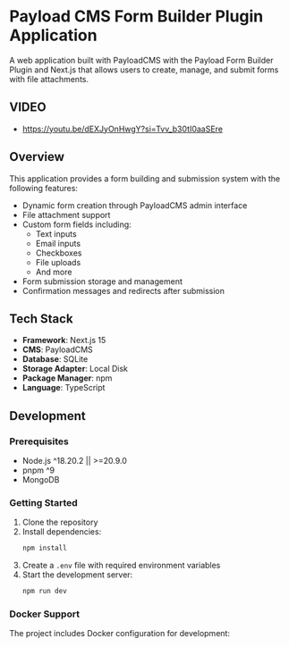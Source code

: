 # Payload CMS Form Builder Plugin Application

A web application built with PayloadCMS with the Payload Form Builder Plugin and Next.js that allows users to create, manage, and submit forms with file attachments.

## VIDEO
- https://youtu.be/dEXJyOnHwgY?si=Tvv_b30tI0aaSEre

## Overview

This application provides a form building and submission system with the following features:

- Dynamic form creation through PayloadCMS admin interface
- File attachment support
- Custom form fields including:
  - Text inputs
  - Email inputs
  - Checkboxes
  - File uploads
  - And more
- Form submission storage and management
- Confirmation messages and redirects after submission

## Tech Stack

- **Framework**: Next.js 15
- **CMS**: PayloadCMS
- **Database**: SQLite
- **Storage Adapter**: Local Disk
- **Package Manager**: npm
- **Language**: TypeScript

## Development

### Prerequisites

- Node.js ^18.20.2 || >=20.9.0
- pnpm ^9
- MongoDB

### Getting Started

1. Clone the repository
2. Install dependencies:
   ```bash
   npm install
   ```
3. Create a `.env` file with required environment variables
4. Start the development server:
   ```bash
   npm run dev
   ```

### Docker Support

The project includes Docker configuration for development:
